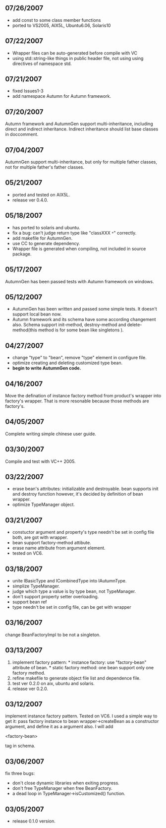 ## 07/26/2007 ##
  * add const to some class member functions
  * ported to VS2005, AIX5L, Ubuntu6.06, Solaris10

## 07/22/2007 ##
  * Wrapper files can be auto-generated before compile with VC
  * using std::string-like things in public header file, not using using directives of namespace std.

## 07/21/2007 ##
  * fixed Issues1-3
  * add namespace Autumn for Autumn framework.

## 07/20/2007 ##
Autumn framework and AutumnGen support multi-inheritance, including direct and indirect inheritance. Indirect inheritance should list base classes in doccomment.

## 07/04/2007 ##
AutumnGen support multi-inheritance, but only for multiple father classes, not for multiple father's father classes.

## 05/21/2007 ##
  * ported and tested on AIX5L.
  * release ver 0.4.0.

## 05/18/2007 ##
  * has ported to solaris and ubuntu.
  * fix a bug: can't judge return type like "classXXX `*`" correctly.
  * add makefile for AutumnGen.
  * use CC to generate dependency.
  * Wrapper file is generated when compiling, not included in source package.

## 05/17/2007 ##
AutumnGen has been passed tests with Autumn framework on windows.

## 05/12/2007 ##
  * AutumnGen has been written and passed some simple tests. It doesn't support local bean now.
  * Autumn framework and its schema have some according changement also. Schema support init-method, destroy-method and delete-method(this method is for some bean like singletons ).

## 04/27/2007 ##
  * change "type" to "bean", remove "type" element in configure file.
  * optimize creating and deleting customized type bean.
  * **begin to write AutumnGen code.**

## 04/16/2007 ##
Move the defination of instance factory method from product's wrapper into factory's wrapper. That is more resonable because those methods are factory's.

## 04/05/2007 ##
Complete writing simple chinese user guide.

## 03/30/2007 ##
Compile and test with VC++ 2005.

## 03/22/2007 ##
  * erase bean's attributes: initializable and destroyable. bean supports init and destroy function however, it's decided by definition of bean wrapper.
  * optimize TypeManager object.

## 03/21/2007 ##
  * constuctor argument and property's type needn't be set in config file both, are got with wrapper.
  * bean support factory-method attibute.
  * erase name attribute from argument element.
  * tested on VC6.

## 03/18/2007 ##
  * unite IBasicType and ICombinedType into IAutumnType.
  * simplize TypeManager.
  * judge which type a value is by type bean, not TypeManager.
  * don't support property setter overloading.
  * support bean ref
  * type needn't be set in config file, can be get with wrapper

## 03/16/2007 ##
change BeanFactoryImpl to be not a singleton.

## 03/13/2007 ##
  1. implement factory pattern:
    * instance factory: use "factory-bean" attribute of bean.
    * static factory method: one bean support only one factory method.
  1. refine makefile to generate object file list and dependence file.
  1. test ver 0.2.0 on aix, ubuntu and solaris.
  1. release ver 0.2.0.

## 03/12/2007 ##
implement instance factory pattern. Tested on VC6. I used a simple way to get it: pass factory instance to bean wrapper->createBean as a constructor argument, and define it as a argument also. I will add 

&lt;factory-bean&gt;

 tag in schema.

## 03/06/2007 ##

fix three bugs:
  * don't close dynamic libraries when exiting progress.
  * don't free TypeManager when free BeanFactory.
  * a dead loop in TypeManager->isCustomized() function.

## 03/05/2007 ##
  * release 0.1.0 version.